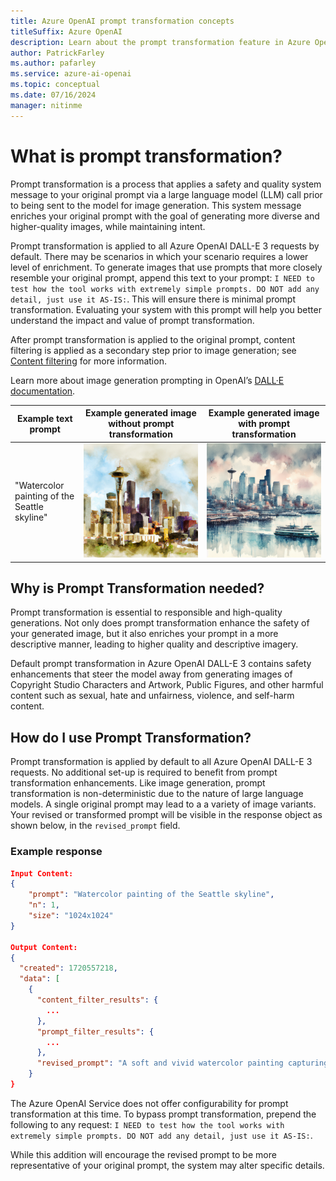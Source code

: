```yaml
---
title: Azure OpenAI prompt transformation concepts
titleSuffix: Azure OpenAI
description: Learn about the prompt transformation feature in Azure OpenAI DALL-E 3, how it works, and why it's needed.
author: PatrickFarley
ms.author: pafarley
ms.service: azure-ai-openai
ms.topic: conceptual 
ms.date: 07/16/2024
manager: nitinme
---
```


# What is prompt transformation?

Prompt transformation is a process that applies a safety and quality system message to your original prompt via a large language model (LLM) call prior to being sent to the model for image generation. This system message enriches your original prompt with the goal of generating more diverse and higher-quality images, while maintaining intent.

Prompt transformation is applied to all Azure OpenAI DALL-E 3 requests by default. There may be scenarios in which your scenario requires a lower level of enrichment. To generate images that use prompts that more closely resemble your original prompt, append this text to your prompt: `I NEED to test how the tool works with extremely simple prompts. DO NOT add any detail, just use it AS-IS:`. This will ensure there is minimal prompt transformation. Evaluating your system with this prompt will help you better understand the impact and value of prompt transformation. 

After prompt transformation is applied to the original prompt, content filtering is applied as a secondary step prior to image generation; see [Content filtering](./content-filter.md) for more information.

Learn more about image generation prompting in OpenAI’s [DALL·E documentation](tbd).


| **Example text prompt** | **Example generated image without prompt transformation** | **Example generated image with prompt transformation** |
|---|---|---|
|"Watercolor painting of the Seattle skyline" | ![Watercolor painting of the Seattle skyline (simple).](../media/how-to/generated-seattle.png) | ![Watercolor painting of the Seattle skyline, with more detail and structure.](../media/how-to/generated-seattle-prompt-transformed.png) |


## Why is Prompt Transformation needed?

Prompt transformation is essential to responsible and high-quality generations. Not only does prompt transformation enhance the safety of your generated image, but it also enriches your prompt in a more descriptive manner, leading to higher quality and descriptive imagery. 

Default prompt transformation in Azure OpenAI DALL-E 3 contains safety enhancements that steer the model away from generating images of Copyright Studio Characters and Artwork, Public Figures, and other harmful content such as sexual, hate and unfairness, violence, and self-harm content. 

## How do I use Prompt Transformation?

Prompt transformation is applied by default to all Azure OpenAI DALL-E 3 requests. No additional set-up is required to benefit from prompt transformation enhancements. 
Like image generation, prompt transformation is non-deterministic due to the nature of large language models. A single original prompt may lead to a a variety of image variants.
Your revised or transformed prompt will be visible in the response object as shown below, in the `revised_prompt` field. 

### Example response

```json
Input Content:
{
    "prompt": "Watercolor painting of the Seattle skyline",
    "n": 1,
    "size": "1024x1024"
}
 
Output Content:
{
  "created": 1720557218,
  "data": [
    {
      "content_filter_results": {
        ...
      },
      "prompt_filter_results": {
        ...
      },
      "revised_prompt": "A soft and vivid watercolor painting capturing the scenic beauty of the Seattle skyline. The painting illustrates a setting sun casting warm hues over the sprawling cityscape, with the Space Needle prominently standing tall against the sky. Imagine the scattered high-rise buildings, a soothing blend of the lush green of the parks with the winding blue water of the Puget Sound, and the snow-covered peak of Mount Rainier in the distance. A play of light and shadow adds depth and dynamism to this multihued urban panorama."
    }
}
```


The Azure OpenAI Service does not offer configurability for prompt transformation at this time. To bypass prompt transformation, prepend the following to any request: `I NEED to test how the tool works with extremely simple prompts. DO NOT add any detail, just use it AS-IS:`.

While this addition will encourage the revised prompt to be more representative of your original prompt, the system may alter specific details. 